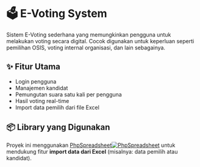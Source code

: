 # 🗳️ E-Voting System

Sistem E-Voting sederhana yang memungkinkan pengguna untuk melakukan voting secara digital. Cocok digunakan untuk keperluan seperti pemilihan OSIS, voting internal organisasi, dan lain sebagainya.

## ✨ Fitur Utama

- Login pengguna
- Manajemen kandidat
- Pemungutan suara satu kali per pengguna
- Hasil voting real-time
- Import data pemilih dari file Excel

## 📦 Library yang Digunakan

Proyek ini menggunakan [PhpSpreadsheet](https://github.com/PHPOffice/PhpSpreadsheet.git)[![PhpSpreadsheet](https://img.shields.io/badge/GitHub-100000?style=for-the-badge&logo=github&logoColor=white)](https://github.com/PHPOffice/PhpSpreadsheet.git) untuk mendukung fitur **import data dari Excel** (misalnya: data pemilih atau kandidat).



